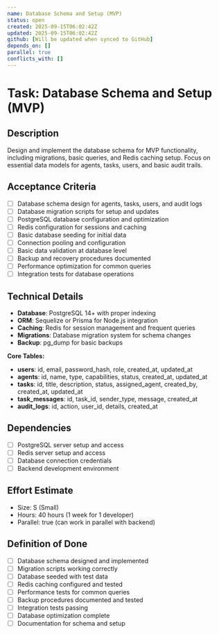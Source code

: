 ```yaml
---
name: Database Schema and Setup (MVP)
status: open
created: 2025-09-15T06:02:42Z
updated: 2025-09-15T06:02:42Z
github: [Will be updated when synced to GitHub]
depends_on: []
parallel: true
conflicts_with: []
---
```


# Task: Database Schema and Setup (MVP)

## Description
Design and implement the database schema for MVP functionality, including migrations, basic queries, and Redis caching setup. Focus on essential data models for agents, tasks, users, and basic audit trails.

## Acceptance Criteria
- [ ] Database schema design for agents, tasks, users, and audit logs
- [ ] Database migration scripts for setup and updates
- [ ] PostgreSQL database configuration and optimization
- [ ] Redis configuration for sessions and caching
- [ ] Basic database seeding for initial data
- [ ] Connection pooling and configuration
- [ ] Basic data validation at database level
- [ ] Backup and recovery procedures documented
- [ ] Performance optimization for common queries
- [ ] Integration tests for database operations

## Technical Details
- **Database**: PostgreSQL 14+ with proper indexing
- **ORM**: Sequelize or Prisma for Node.js integration
- **Caching**: Redis for session management and frequent queries
- **Migrations**: Database migration system for schema changes
- **Backup**: pg_dump for basic backups

**Core Tables:**
- **users**: id, email, password_hash, role, created_at, updated_at
- **agents**: id, name, type, capabilities, status, created_at, updated_at
- **tasks**: id, title, description, status, assigned_agent, created_by, created_at, updated_at
- **task_messages**: id, task_id, sender_type, message, created_at
- **audit_logs**: id, action, user_id, details, created_at

## Dependencies
- [ ] PostgreSQL server setup and access
- [ ] Redis server setup and access
- [ ] Database connection credentials
- [ ] Backend development environment

## Effort Estimate
- Size: S (Small)
- Hours: 40 hours (1 week for 1 developer)
- Parallel: true (can work in parallel with backend)

## Definition of Done
- [ ] Database schema designed and implemented
- [ ] Migration scripts working correctly
- [ ] Database seeded with test data
- [ ] Redis caching configured and tested
- [ ] Performance tests for common queries
- [ ] Backup procedures documented and tested
- [ ] Integration tests passing
- [ ] Database optimization complete
- [ ] Documentation for schema and setup